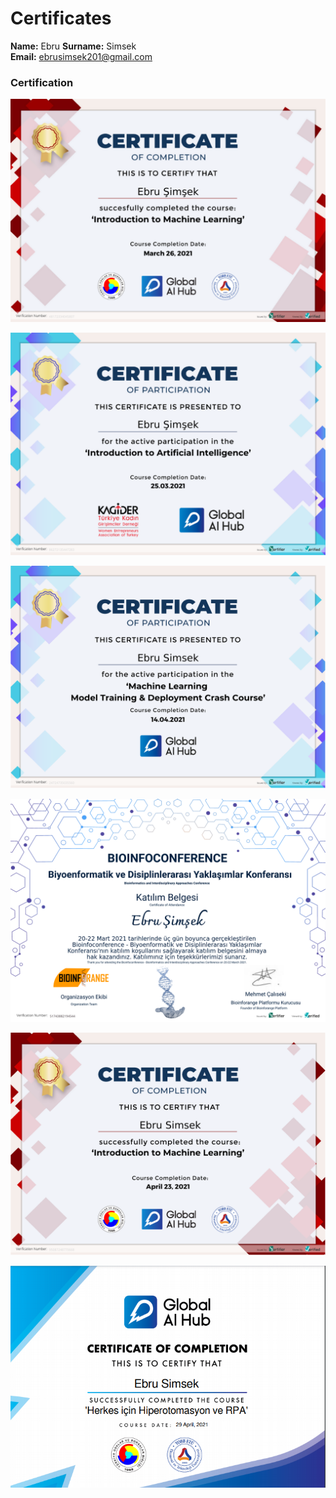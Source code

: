 # Certificates
**Name:** Ebru 
**Surname:** Simsek  
**Email:** ebrusimsek201@gmail.com 

### Certification
![](img/Introduction_to_Machine_Learning_GlobalAIHub_Course1.png)

![](img/Introduction_to_Artificial_Intellihence_GlobalAIHub.png)

![](img/MLtraining_and_deployment_GlobalAIHub.png)

![](img/Bioinfoconference.png)

![](img/Introduction_to_Machine_Learning_GlobalAIHub_Course2.png)

![](img/rpa.png)
